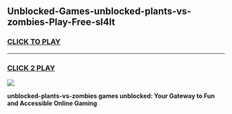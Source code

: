 
## Unblocked-Games-unblocked-plants-vs-zombies-Play-Free-sl4lt
<h3>
<a href="https://premium76.site?title=unblocked-plants-vs-zombies&ref=23A">CLICK TO PLAY</a></h3>
<hr>

<h3>
<a href="https://premium76.site?title=unblocked-plants-vs-zombies&ref=23A">CLICK 2 PLAY</a>
  
</h3>

<a href="https://premium76.site?title=unblocked-plants-vs-zombies&ref=23A"><img src="https://clearcache.store/games.png"></a>


**unblocked-plants-vs-zombies games unblocked: Your Gateway to Fun and Accessible Online Gaming**

